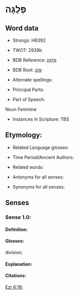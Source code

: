 # פְּלֻגָּה

<!-- Status: S2="NeedsEdits" -->
<!-- Lexica used for edits:   -->

## Word data

* Strongs: H6392

* TWOT: 2939b

* BDB Reference: [פְּלֻגָּה](rc://en/bdb/dict/xq.ab.ac)

* BDB Root: [פלג](rc://en/bdb/dict/xq.ab.aa)

* Alternate spellings:

* Principal Parts:

* Part of Speech:

Noun Feminine

* Instances in Scripture: TBS

## Etymology:

* Related Language glosses:

* Time Period/Ancient Authors:

* Related words:

* Antonyms for all senses:

* Synonyms for all senses:

## Senses

### Sense 1.0:

#### Definition:

#### Glosses:

division; 

#### Explanation:

#### Citations:

[Ezr 6:18](rc://he/uhb/book/ezr/6/18); 

